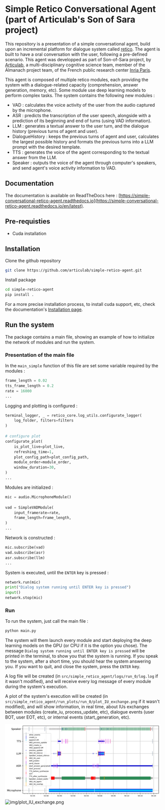 # Simple Retico Conversational Agent (part of Articulab's Son of Sara project)

This repository is a presentation of a simple conversational agent, build upon an incremental platform for dialogue system called [retico](https://github.com/retico-team/). The agent is built to have a oral conversation  with the user, following a pre-defined scenario. This agent was developped as part of Son-of-Sara project, by [Articulab](https://articulab.hcii.cs.cmu.edu/), a multi-disciplinary cognitive science team, member of the Almanach project team, of the French public research center [Inria Paris](https://www.inria.fr/en).

This agent is composed of multiple retico modules, each providing the system with a dialogue-related capacity (comprehension, answer generation, memory, etc). Some module use deep learning models to perform complex tasks.
The system contains the following new modules :

- VAD : calculates the voice activity of the user from the audio captured by the microphone.
- ASR : predicts the transcription of the user speech, alongside with a prediction of its beginning and end of turns (using VAD information).
- LLM : generates a textual answer to the user turn, and the dialogue history (previous turns of agent and user).
- DialogueHistory : keeps the previous turns of agent and user, calculates the largest possible history and formats the previous turns into a LLM prompt with the desired template.
- TTS : generates the voice of the agent corresponding to the textual answer from the LLM.
- Speaker : outputs the voice of the agent through computer's speakers, and send agent's voice activity information to VAD.

## Documentation

The documentation is available on ReadTheDocs here : [https://simple-conversational-retico-agent.readthedocs.io](https://simple-conversational-retico-agent.readthedocs.io/en/latest).

## Pre-requisties

- Cuda installation

## Installation

Clone the github repository

```bash
git clone https://github.com/articulab/simple-retico-agent.git
```

Install package

```bash
cd simple-retico-agent
pip install .
```

For a more precise installation process, to install cuda support, etc, check the documentation's [Installation page](https://simple-conversational-retico-agent.readthedocs.io/en/latest/installation.html).

## Run the system

The package contains a main file, showing an example of how to initialize the network of modules and run the system.

### Presentation of the main file

In the `main_simple` function of this file are set some variable required by the modules :

```python
frame_length = 0.02
tts_frame_length = 0.2
rate = 16000
...
```

Logging and plotting is configured :

```python
terminal_logger, _ = retico_core.log_utils.configurate_logger(
    log_folder, filters=filters
)

# configure plot
configurate_plot(
    is_plot_live=plot_live,
    refreshing_time=1,
    plot_config_path=plot_config_path,
    module_order=module_order,
    window_duration=30,
)
...
```

Modules are initialized :

```python
mic = audio.MicrophoneModule()

vad = SimpleVADModule(
    input_framerate=rate,
    frame_length=frame_length,
)
...
```

Network is constructed :

```python
mic.subscribe(vad)
vad.subscribe(asr)
asr.subscribe(llm)
...
```

System is executed, until the `ENTER` key is pressed :

```python
network.run(mic)
print("Dialog system running until ENTER key is pressed")
input()
network.stop(mic)
```

### Run

To run the system, just call the main file :

```bash
python main.py
```

The system will them launch every module and start deploying the deep learning models on the GPU (or CPU if it is the option you chose).
The message `Dialog system running until ENTER key is pressed` will be printed in the terminal, to show you that the system is running.
If you speak to the system, after a short time, you should hear the system answering you.
If you want to quit, and close the system, press the `ENTER` key.

A log file will be created (in `src/simple_retico_agent/logs/run_0/log.log` if it wasn't modified), and will receive every log message of every module during the system's execution.

A plot of the system's execution will be created (in `src/simple_retico_agent/run_plots/run_0/plot_IU_exchange.png` if it wasn't modified), and will show information, in real time, about IUs exchanges between modules (create_iu, process_update, etc), dialogue events (user BOT, user EOT, etc), or internal events (start_generation, etc).

![docs/img/plot_IU_exchange.png](docs/img/plot_IU_exchange.png)
![img/plot_IU_exchange.png](img/plot_IU_exchange.png)
